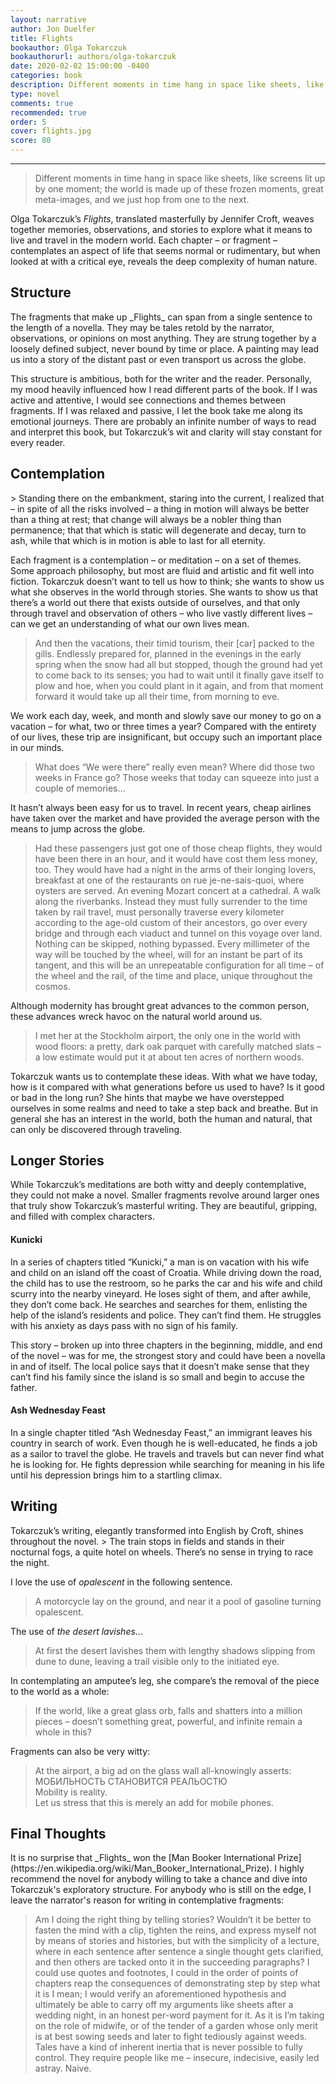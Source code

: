 ```yaml
---
layout: narrative
author: Jon Duelfer
title: Flights
bookauthor: Olga Tokarczuk
bookauthorurl: authors/olga-tokarczuk
date: 2020-02-02 15:00:00 -0400
categories: book
description: Different moments in time hang in space like sheets, like screens lit up by one moment; the world is made up of these frozen moments, great meta-images, and we just hop from one to the next.
type: novel
comments: true
recommended: true
order: 5
cover: flights.jpg
score: 80
---
```

<hr/>

> Different moments in time hang in space like sheets, like screens lit up by one moment; the world is made up of these frozen moments, great meta-images, and we just hop from one to the next.

Olga Tokarczuk’s _Flights_, translated masterfully by Jennifer Croft, weaves together memories, observations, and stories to explore what it means to live and travel in the modern world. Each chapter – or fragment – contemplates an aspect of life that seems normal or rudimentary, but when looked at with a critical eye, reveals the deep complexity of human nature.

<h2><strong>Structure</strong></h2>
The fragments that make up _Flights_ can span from a single sentence to the length of a novella. They may be tales retold by the narrator, observations, or opinions on most anything. They are strung together by a loosely defined subject, never bound by time or place. A painting may lead us into a story of the distant past or even transport us across the globe.

This structure is ambitious, both for the writer and the reader. Personally, my mood heavily influenced how I read different parts of the book. If I was active and attentive, I would see connections and themes between fragments. If I was relaxed and passive, I let the book take me along its emotional journeys. There are probably an infinite number of ways to read and interpret this book, but Tokarczuk’s wit and clarity will stay constant for every reader.

<h2><strong>Contemplation</strong></h2>
> Standing there on the embankment, staring into the current, I realized that – in spite of all the risks involved – a thing in motion will always be better than a thing at rest; that change will always be a nobler thing than permanence; that that which is static will degenerate and decay, turn to ash, while that which is in motion is able to last for all eternity.

Each fragment is a contemplation – or meditation – on a set of themes. Some approach philosophy, but most are fluid and artistic and fit well into fiction. Tokarczuk doesn’t want to tell us how to think; she wants to show us what she observes in the world through stories. She wants to show us that there’s a world out there that exists outside of ourselves, and that only through travel and observation of others – who live vastly different lives – can we get an understanding of what our own lives mean.

> And then the vacations, their timid tourism, their [car] packed to the gills. Endlessly prepared for, planned in the evenings in the early spring when the snow had all but stopped, though the ground had yet to come back to its senses; you had to wait until it finally gave itself to plow and hoe, when you could plant in it again, and from that moment forward it would take up all their time, from morning to eve.

We work each day, week, and month and slowly save our money to go on a vacation – for what, two or three times a year? Compared with the entirety of our lives, these trip are insignificant, but occupy such an important place in our minds.
> What does “We were there” really even mean? Where did those two weeks in France go? Those weeks that today can squeeze into just a couple of memories…

It hasn’t always been easy for us to travel. In recent years, cheap airlines have taken over the market and have provided the average person with the means to jump across the globe.
> Had these passengers just got one of those cheap flights, they would have been there in an hour, and it would have cost them less money, too. They would have had a night in the arms of their longing lovers, breakfast at one of the restaurants on rue je-ne-sais-quoi, where oysters are served. An evening Mozart concert at a cathedral. A walk along the riverbanks. Instead they must fully surrender to the time taken by rail travel, must personally traverse every kilometer according to the age-old custom of their ancestors, go over every bridge and through each viaduct and tunnel on this voyage over land. Nothing can be skipped, nothing bypassed. Every millimeter of the way will be touched by the wheel, will for an instant be part of its tangent, and this will be an unrepeatable configuration for all time – of the wheel and the rail, of the time and place, unique throughout the cosmos.

Although modernity has brought great advances to the common person, these advances wreck havoc on the natural world around us.
> I met her at the Stockholm airport, the only one in the world with wood floors: a pretty, dark oak parquet with carefully matched slats – a low estimate would put it at about ten acres of northern woods.

Tokarczuk wants us to contemplate these ideas. With what we have today, how is it compared with what generations before us used to have? Is it good or bad in the long run? She hints that maybe we have overstepped ourselves in some realms and need to take a step back and breathe. But in general she has an interest in the world, both the human and natural, that can only be discovered through traveling.

<h2><strong>Longer Stories</strong></h2>
While Tokarczuk’s meditations are both witty and deeply contemplative, they could not make a novel. Smaller fragments revolve around larger ones that truly show Tokarczuk’s masterful writing. They are beautiful, gripping, and filled with complex characters.

<h4>Kunicki</h4>
In a series of chapters titled “Kunicki,” a man is on vacation with his wife and child on an island off the coast of Croatia. While driving down the road, the child has to use the restroom, so he parks the car and his wife and child scurry into the nearby vineyard. He loses sight of them, and after awhile, they don’t come back. He searches and searches for them, enlisting the help of the island’s residents and police. They can’t find them. He struggles with his anxiety as days pass with no sign of his family.

This story – broken up into three chapters in the beginning, middle, and end of the novel – was for me, the strongest story and could have been a novella in and of itself. The local police says that it doesn’t make sense that they can’t find his family since the island is so small and begin to accuse the father.

<h4>Ash Wednesday Feast</h4>
In a single chapter titled “Ash Wednesday Feast,” an immigrant leaves his country in search of work. Even though he is well-educated, he finds a job as a sailor to travel the globe. He travels and travels but can never find what he is looking for. He fights depression while searching for meaning in his life until his depression brings him to a startling climax.

<h2><strong>Writing</strong></h2>
Tokarczuk’s writing, elegantly transformed into English by Croft, shines throughout the novel.
> The train stops in fields and stands in their nocturnal fogs, a quite hotel on wheels. There’s no sense in trying to race the night.

I love the use of _opalescent_ in the following sentence.
> A motorcycle lay on the ground, and near it a pool of gasoline turning opalescent.

The use of _the desert lavishes_...
> At first the desert lavishes them with lengthy shadows slipping from dune to dune, leaving a trail visible only to the initiated eye.

In contemplating an amputee’s leg, she compare’s the removal of the piece to the world as a whole: 
> If the world, like a great glass orb, falls and shatters into a million pieces – doesn’t something great, powerful, and infinite remain a whole in this?

Fragments can also be very witty:
> At the airport, a big ad on the glass wall all-knowingly asserts:<br/>
МОБИЛЬНОСТЬ СТАНОВИТСЯ РЕАЛЬОСТЮ<br/>
Mobility is reality.<br/>
Let us stress that this is merely an add for mobile phones.

<h2><strong>Final Thoughts</strong></h2>
It is no surprise that _Flights_ won the [Man Booker International Prize](https://en.wikipedia.org/wiki/Man_Booker_International_Prize). I highly recommend the novel for anybody willing to take a chance and dive into Tokarczuk's exploratory structure. For anybody who is still on the edge, I leave the narrator's reason for writing in contemplative fragments:

> Am I doing the right thing by telling stories? Wouldn’t it be better to fasten the mind with a clip, tighten the reins, and express myself not by means of stories and histories, but with the simplicity of a lecture, where in each sentence after sentence a single thought gets clarified, and then others are tacked onto it in the succeeding paragraphs? I could use quotes and footnotes, I could in the order of points of chapters reap the consequences of demonstrating step by step what it is I mean; I would verify an aforementioned hypothesis and ultimately be able to carry off my arguments like sheets after a wedding night, in an honest per-word payment for it. As it is I’m taking on the role of midwife, or of the tender of a garden whose only merit is at best sowing seeds and later to fight tediously against weeds. Tales have a kind of inherent inertia that is never possible to fully control. They require people like me – insecure, indecisive, easily led astray. Naive.